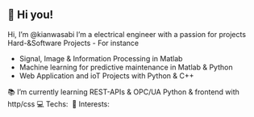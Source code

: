 ## :wave: Hi you!

Hi, I’m @kianwasabi
I’m a electrical engineer with a passion for projects Hard-&Software Projects - For instance 
-   Signal, Image & Information Processing in Matlab
-   Machine learning for predictive maintenance in Matlab & Python
-   Web Application and ioT Projects with Python & C++

:books: I’m currently learning REST-APIs & OPC/UA Python & frontend with http/css
:computer: Techs:&nbsp;
:pushpin: Interests: 

<!---
kianwasabi/kianwasabi is a ✨ special ✨ repository because its `README.md` (this file) appears on your GitHub profile.
You can click the Preview link to take a look at your changes.
--->
